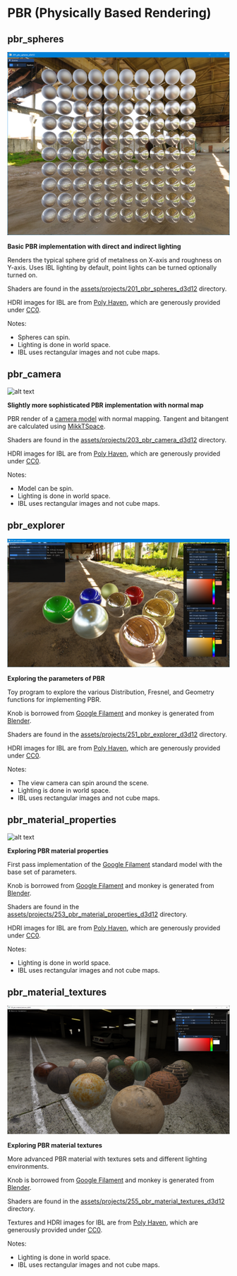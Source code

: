 # PBR (Physically Based Rendering)

## pbr_spheres
![alt text](../../images/screenshots/pbr/pbr_spheres.png?raw=true)

**Basic PBR implementation with direct and indirect lighting**

Renders the typical sphere grid of metalness on X-axis and roughness on Y-axis. 
Uses IBL lighting by default, point lights can be turned optionally turned on.

Shaders are found in the [assets/projects/201_pbr_spheres_d3d12](https://github.com/chaoticbob/GraphicsExperiments/tree/main/assets/projects/201_pbr_spheres_d3d12) directory.

HDRI images for IBL are from [Poly Haven](https://polyhaven.com/hdris), which are generously provided under [CC0](https://polyhaven.com/license).

Notes:
* Spheres can spin.
* Lighting is done in world space.
* IBL uses rectangular images and not cube maps.

## pbr_camera
![alt text](../../images/screenshots/pbr/pbr_camera.png?raw=true)

**Slightly more sophisticated PBR implementation with normal map**

PBR render of a [camera model](https://sketchfab.com/3d-models/dae-bilora-bella-46-camera-game-ready-asset-eeb9d9f0627f4783b5d16a8732f0d1a4)
with normal mapping. Tangent and bitangent are calculated using [MikkTSpace](https://github.com/mmikk/MikkTSpace).

Shaders are found in the [assets/projects/203_pbr_camera_d3d12](https://github.com/chaoticbob/GraphicsExperiments/tree/main/assets/projects/203_pbr_camera_d3d12) directory.

HDRI images for IBL are from [Poly Haven](https://polyhaven.com/hdris), which are generously provided under [CC0](https://polyhaven.com/license).

Notes:
* Model can be spin.
* Lighting is done in world space.
* IBL uses rectangular images and not cube maps.

## pbr_explorer
![alt text](../../images/screenshots/pbr/pbr_explorer.png?raw=true)

**Exploring the parameters of PBR**

Toy program to explore the various Distribution, Fresnel, and Geometry functions for implementing
PBR. 

Knob is borrowed from [Google Filament](https://github.com/google/filament) and monkey is generated from [Blender](https://www.blender.org/).

Shaders are found in the [assets/projects/251_pbr_explorer_d3d12](https://github.com/chaoticbob/GraphicsExperiments/tree/main/assets/projects/251_pbr_explorer_d3d12) directory.

HDRI images for IBL are from [Poly Haven](https://polyhaven.com/hdris), which are generously provided under [CC0](https://polyhaven.com/license).

Notes:
* The view camera can spin around the scene.
* Lighting is done in world space.
* IBL uses rectangular images and not cube maps.

## pbr_material_properties
![alt text](../../images/screenshots/pbr/pbr_material_properties.png?raw=true)

**Exploring PBR material properties**

First pass implementation of the [Google Filament](https://github.com/google/filament) standard model with the base set of parameters.

Knob is borrowed from [Google Filament](https://github.com/google/filament) and monkey is generated from [Blender](https://www.blender.org/).

Shaders are found in the [assets/projects/253_pbr_material_properties_d3d12](https://github.com/chaoticbob/GraphicsExperiments/tree/main/assets/projects/253_pbr_material_properties_d3d12) directory.

HDRI images for IBL are from [Poly Haven](https://polyhaven.com/hdris), which are generously provided under [CC0](https://polyhaven.com/license).

Notes:
* Lighting is done in world space.
* IBL uses rectangular images and not cube maps.

## pbr_material_textures
![alt text](../../images/screenshots/pbr/pbr_material_textures.png?raw=true)

**Exploring PBR material textures**

More advanced PBR material with textures sets and different lighting environments.

Knob is borrowed from [Google Filament](https://github.com/google/filament) and monkey is generated from [Blender](https://www.blender.org/).

Shaders are found in the [assets/projects/255_pbr_material_textures_d3d12](https://github.com/chaoticbob/GraphicsExperiments/tree/main/assets/projects/255_pbr_material_textures_d3d12) directory.

Textures and HDRI images for IBL are from [Poly Haven](https://polyhaven.com/hdris), which are generously provided under [CC0](https://polyhaven.com/license).

Notes:
* Lighting is done in world space.
* IBL uses rectangular images and not cube maps.
